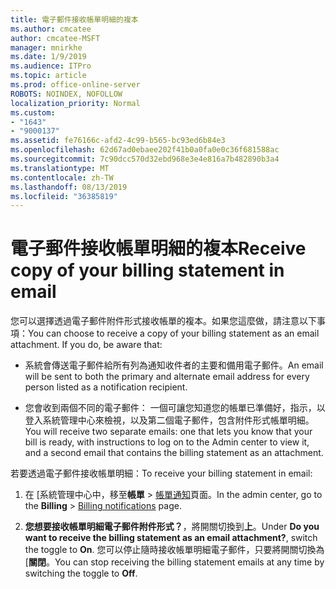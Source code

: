 ```yaml
---
title: 電子郵件接收帳單明細的複本
ms.author: cmcatee
author: cmcatee-MSFT
manager: mnirkhe
ms.date: 1/9/2019
ms.audience: ITPro
ms.topic: article
ms.prod: office-online-server
ROBOTS: NOINDEX, NOFOLLOW
localization_priority: Normal
ms.custom:
- "1643"
- "9000137"
ms.assetid: fe76166c-afd2-4c99-b565-bc93ed6b84e3
ms.openlocfilehash: 62d67ad0ebaee202f41b0a0fa0e0c36f681588ac
ms.sourcegitcommit: 7c90dcc570d32ebd968e3e4e816a7b482890b3a4
ms.translationtype: MT
ms.contentlocale: zh-TW
ms.lasthandoff: 08/13/2019
ms.locfileid: "36385819"
---
```

# <a name="receive-copy-of-your-billing-statement-in-email"></a><span data-ttu-id="43e44-102">電子郵件接收帳單明細的複本</span><span class="sxs-lookup"><span data-stu-id="43e44-102">Receive copy of your billing statement in email</span></span>

<span data-ttu-id="43e44-p101">您可以選擇透過電子郵件附件形式接收帳單的複本。如果您這麼做，請注意以下事項：</span><span class="sxs-lookup"><span data-stu-id="43e44-p101">You can choose to receive a copy of your billing statement as an email attachment. If you do, be aware that:</span></span>
  
- <span data-ttu-id="43e44-105">系統會傳送電子郵件給所有列為通知收件者的主要和備用電子郵件。</span><span class="sxs-lookup"><span data-stu-id="43e44-105">An email will be sent to both the primary and alternate email address for every person listed as a notification recipient.</span></span>

- <span data-ttu-id="43e44-106">您會收到兩個不同的電子郵件： 一個可讓您知道您的帳單已準備好，指示，以登入系統管理中心來檢視，以及第二個電子郵件，包含附件形式帳單明細。</span><span class="sxs-lookup"><span data-stu-id="43e44-106">You will receive two separate emails: one that lets you know that your bill is ready, with instructions to log on to the Admin center to view it, and a second email that contains the billing statement as an attachment.</span></span>

<span data-ttu-id="43e44-107">若要透過電子郵件接收帳單明細：</span><span class="sxs-lookup"><span data-stu-id="43e44-107">To receive your billing statement in email:</span></span>
  
1. <span data-ttu-id="43e44-108">在 [系統管理中心中，移至**帳單** \> [帳單通知](https://go.microsoft.com/fwlink/p/?linkid=853212)頁面。</span><span class="sxs-lookup"><span data-stu-id="43e44-108">In the admin center, go to the **Billing** \> [Billing notifications](https://go.microsoft.com/fwlink/p/?linkid=853212) page.</span></span>

2. <span data-ttu-id="43e44-109">**您想要接收帳單明細電子郵件附件形式？**，將開關切換到**上**。</span><span class="sxs-lookup"><span data-stu-id="43e44-109">Under **Do you want to receive the billing statement as an email attachment?**, switch the toggle to **On**.</span></span> <span data-ttu-id="43e44-110">您可以停止隨時接收帳單明細電子郵件，只要將開關切換為 [**關閉**。</span><span class="sxs-lookup"><span data-stu-id="43e44-110">You can stop receiving the billing statement emails at any time by switching the toggle to **Off**.</span></span>